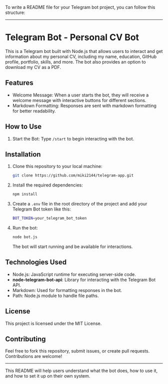 To write a README file for your Telegram bot project, you can follow this structure:

---

# Telegram Bot - Personal CV Bot

This is a Telegram bot built with Node.js that allows users to interact and get information about my personal CV, including my name, education, GitHub profile, portfolio, skills, and more. The bot also provides an option to download my CV as a PDF.

## Features

- Welcome Message: When a user starts the bot, they will receive a welcome message with interactive buttons for different sections.
- Markdown Formatting: Responses are sent with markdown formatting for better readability.

## How to Use

1. Start the Bot: Type `/start` to begin interacting with the bot.

## Installation

1. Clone this repository to your local machine:

   ```bash
   git clone https://github.com/miki2144/telegram-app.git
   ```

2. Install the required dependencies:

   ```bash
   npm install
   ```

3. Create a `.env` file in the root directory of the project and add your Telegram Bot token like this:

   ```bash
   BOT_TOKEN=your_telegram_bot_token
   ```

4. Run the bot:

   ```bash
   node bot.js
   ```

   The bot will start running and be available for interactions.

## Technologies Used

- Node.js: JavaScript runtime for executing server-side code.
- **node-telegram-bot-api**: Library for interacting with the Telegram Bot API.
- Markdown: Used for formatting responses in the bot.
- Path: Node.js module to handle file paths.

## License

This project is licensed under the MIT License.

## Contributing

Feel free to fork this repository, submit issues, or create pull requests. Contributions are welcome!

---

This README will help users understand what the bot does, how to use it, and how to set it up on their own system.
